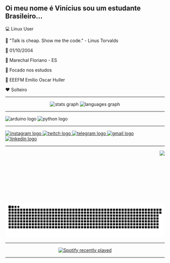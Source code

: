 ## Oi meu nome é Vinícius sou um estudante Brasileiro...
💻 Linux User

💭 "Talk is cheap. Show me the code." - Linus Torvalds

🎉 01/10/2004

🌃 Marechal Floriano - ES

📒 Focado nos estudos

🏫 EEEFM Emílio Oscar Huller

❤️ Solteiro

---

<div align="center">
  <img src="https://github-readme-stats.vercel.app/api?hide_title=false&hide_rank=false&show_icons=true&include_all_commits=true&count_private=true&disable_animations=false&theme=dracula&locale=pt-br&hide_border=false&username=viniciuscgobbi" height="150" alt="stats graph"  />
  <img src="https://github-readme-stats.vercel.app/api/top-langs?locale=en&hide_title=false&layout=compact&card_width=320&langs_count=5&theme=dracula&hide_border=false&username=viniciuscgobbi" height="150" alt="languages graph"  />
</div>

---

<div align="left">
  <img src="https://cdn.jsdelivr.net/gh/devicons/devicon/icons/arduino/arduino-original.svg" height="40" width="52" alt="arduino logo"  />
  <img src="https://cdn.jsdelivr.net/gh/devicons/devicon/icons/python/python-original.svg" height="40" width="52" alt="python logo"  />
</div>

---

<div align="left">
  <a href="https://www.instagram.com/v1ni.xyz" target="_blank">
    <img src="https://img.shields.io/static/v1?message=Instagram&logo=instagram&label=&color=E4405F&logoColor=white&labelColor=&style=for-the-badge" height="35" alt="instagram logo"  />
  </a>
  <a href="https://www.twitch.tv/androwinbr" target="_blank">
    <img src="https://img.shields.io/static/v1?message=Twitch&logo=twitch&label=&color=9146FF&logoColor=white&labelColor=&style=for-the-badge" height="35" alt="twitch logo"  />
  </a>
  <a href="https://t.me/opentechlife" target="_blank">
    <img src="https://img.shields.io/static/v1?message=Telegram&logo=telegram&label=&color=2CA5E0&logoColor=white&labelColor=&style=for-the-badge" height="35" alt="telegram logo"  />
  </a>
  <a href="mailto:vinicius.cgobbi2004@gmail.com" target="_blank">
    <img src="https://img.shields.io/static/v1?message=Gmail&logo=gmail&label=&color=D14836&logoColor=white&labelColor=&style=for-the-badge" height="35" alt="gmail logo"  />
  </a>
  <a href="https://www.linkedin.com/in/vin%C3%ADcius-cavati-gobbi-046272225/" target="_blank">
    <img src="https://img.shields.io/static/v1?message=LinkedIn&logo=linkedin&label=&color=0077B5&logoColor=white&labelColor=&style=for-the-badge" height="35" alt="linkedin logo"  />
  </a>
</div>

---


<img align="right" height="150" src="https://i.imgflip.com/65efzo.gif"  />

###

<br clear="both">

!["Snake Animation"](https://github.com/Viniciuscgobbi/Viniciuscgobbi/blob/output/github-contribution-grid-snake.svg)

---

<div align="center">
  <a href="https://open.spotify.com/user/21eccoudizoaregspurapvjfq">
    <img src="https://spotify-recently-played-readme.vercel.app/api?user=21eccoudizoaregspurapvjfq&count=5" alt="Spotify recently played"  />
  </a>
</div>

---

